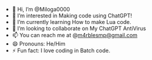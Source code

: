 - 👋 Hi, I’m @Miloga0000
- 👀 I’m interested in Making code using ChatGPT!
- 🌱 I’m currently learning How to make Lua code.
- 💞️ I’m looking to collaborate on My ChatGPT AntiVirus
- 📫 You can reach me at @m4rblesmp@gmail.com
- 😄 Pronouns: He/Him
- ⚡ Fun fact: I love coding in Batch code.

